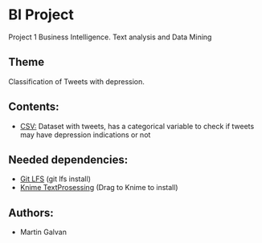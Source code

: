 # BI Project
Project 1 Business Intelligence. Text analysis and Data Mining

## Theme
Classification of Tweets with depression.

## Contents:
- [CSV:](https://www.kaggle.com/fiorela/data-depresion) Dataset with tweets, has a categorical variable to check if tweets may have depression indications or not



## Needed dependencies:
- [Git LFS](https://git-lfs.github.com/) (git lfs install)
- [Knime TextProsessing](https://hub.knime.com/knime/extensions/org.knime.features.ext.textprocessing/latest/org.knime.ext.textprocessing.nodes.transformation.bow.BagOfWordsNodeFactory2) (Drag to Knime to install)

## Authors:
- Martin Galvan
